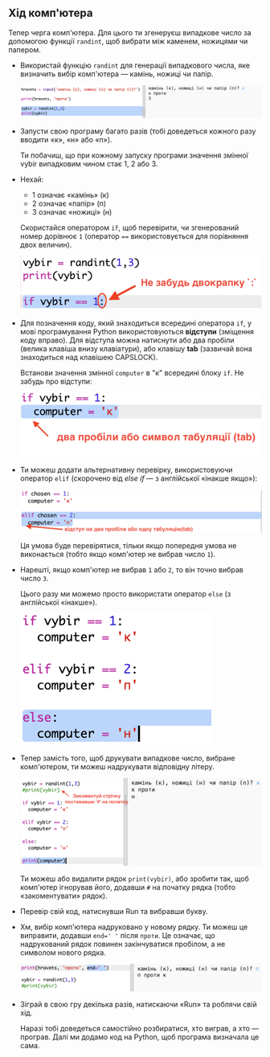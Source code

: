 ## Хід комп'ютера

Тепер черга комп'ютера. Для цього ти згенеруєш випадкове число за допомогою функції `randint`, щоб вибрати між каменем, ножицями чи папером.

+ Використай функцію `randint` для генерації випадкового числа, яке визначить вибір комп'ютера — камінь, ножиці чи папір.
    
    ![знімок екрана](images/rps-randint.png)

+ Запусти свою програму багато разів (тобі доведеться кожного разу вводити «к», «н» або «п»).
    
    Ти побачиш, що при кожному запуску програми значення змінної vybir випадковим чином стає 1, 2 або 3.

+ Нехай:
    
    + 1 означає «камінь» (к)
    + 2 означає «папір» (п)
    + 3 означає «ножиці» (н)
    
    Скористайся оператором `if`, щоб перевірити, чи згенерований номер дорівнює `1` (оператор `==` використовується для порівняння двох величин).
    
    ![знімок екрана](images/rps-if-1.png)

+ Для позначення коду, який знаходиться всередині оператора `if`, у мові програмування Python використовуються **відступи** (зміщення коду вправо). Для відступа можна натиснути або два пробіли (велика клавіша внизу клавіатури), або клавішу **tab** (зазвичай вона знаходиться над клавішею CAPSLOCK).
    
    Встанови значення змінної `computer` в "к" всередині блоку `if`. Не забудь про відступи:
    
    ![знімок екрана](images/rps-indent.png)

+ Ти можеш додати альтернативну перевірку, використовуючи оператор `elif` (скорочено від *else if* — з англійської «інакше якщо»):
    
    ![знімок екрана](images/rps-elif-2.png)
    
    Ця умова буде перевірятися, тільки якщо попередня умова не виконається (тобто якщо комп'ютер не вибрав число `1`).

+ Нарешті, якщо комп'ютер не вибрав `1` або `2`, то він точно вибрав число `3`.
    
    Цього разу ми можемо просто використати оператор `else` (з англійської «інакше»).
    
    ![знімок екрана](images/rps-else-3.png)

+ Тепер замість того, щоб друкувати випадкове число, вибране комп'ютером, ти можеш надрукувати відповідну літеру.
    
    ![знімок екрана](images/rps-print-computer.png)
    
    Ти можеш або видалити рядок `print(vybir)`, або зробити так, щоб комп'ютер ігнорував його, додавши `#` на початку рядка (тобто «закоментувати» рядок).

+ Перевір свій код, натиснувши Run та вибравши букву.

+ Хм, вибір комп'ютера надруковано у новому рядку. Ти можеш це виправити, додавши `end=' '` після `проти`. Це означає, що надрукований рядок повинен закінчуватися пробілом, а не символом нового рядка.
    
    ![знімок екрана](images/rps-same-line.png)

+ Зіграй в свою гру декілька разів, натискаючи «Run» та роблячи свій хід.
    
    Наразі тобі доведеться самостійно розбиратися, хто виграв, а хто — програв. Далі ми додамо код на Python, щоб програма визначала це сама.